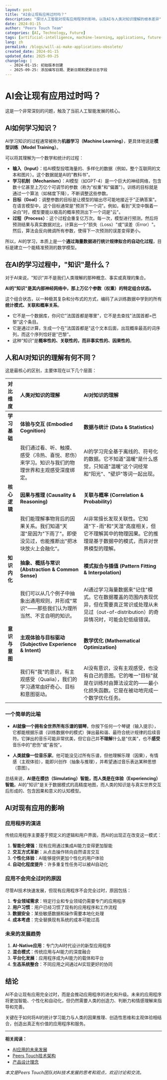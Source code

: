 ```yaml
---
layout: post
title: "AI会让现有应用过时吗？"
description: "探讨人工智能对现有应用程序的影响，以及AI与人类对知识理解的根本差异"
date: 2024-01-15
author: "Peers Touch Team"
categories: [AI, Technology, Future]
tags: [artificial-intelligence, machine-learning, applications, future-tech]
lang: zh
permalink: /blogs/will-ai-make-applications-obsolete/
created_date: 2024-01-15
updated_date: 2025-09-25
changelog: |
  - 2024-01-15: 初始版本创建
  - 2025-09-25: 添加编写日期、更新日期和更新日志字段
---
```


# AI会让现有应用过时吗？

这是一个非常深刻的问题，触及了当前人工智能发展的核心。

## AI如何学习知识？

AI学习知识的过程通常被称为**机器学习（Machine Learning）**，更具体地说是**模型训练（Model Training）**。

可以将其理解为一个数学和统计的过程：

*   **输入（Input）**：给AI模型投喂海量的、多样化的数据（例如，整个互联网的文本和图片）。这个数据就是AI的"教科书"。
*   **学习机制（Mechanism）**：AI模型（如GPT-4）是一个巨大的神经网络，包含数十亿甚至上万亿个可调节的参数（称为"权重"和"偏置"）。训练的目标就是通过一个算法（如梯度下降），不断调整这些参数。
*   **目标（Goal）**：调整参数的目标是让模型的输出尽可能地接近于"正确答案"。在语言模型中，这个目标通常是"预测下一个词"。例如，看到"天空中飘着一朵白"时，模型要能以极高的概率预测出下一个词是"云"。
*   **过程（Process）**：这个过程会重复亿万次。每一次，模型进行预测，然后将预测结果与真实数据对比，计算出一个"损失（Loss）"或"误差（Error）"。然后，算法会反向微调所有参数，使得下一次预测的误差变得更小。

所以，AI的学习，本质上是一个**通过海量数据进行统计规律拟合的自动化过程**，目标是建立一个能精准预测的数学模型。

## 在AI的学习过程中，"知识"是什么？

对于AI来说，"知识"并不是我们人类理解的那种概念、事实或真理的集合。

**AI的"知识"是其内部神经网络中，那上万亿个参数（权重）的特定组合状态。**

这个组合状态，以一种极其复杂和分布式的方式，编码了从训练数据中学到的所有**统计模式、关联和概率关系**。

*   它不是一个数据库，你问它"法国首都是哪里"，它不是去查找"法国首都=巴黎"这个条目。
*   它是通过计算，生成一个在"法国首都是"这个文本后面，出现概率最高的词序列，而这个序列恰好是"巴黎"。
*   这种"知识"是**概率性的、关联性的，而非事实性的、因果性的**。

## 人和AI对知识的理解有何不同？

这是最核心的区别，主要体现在以下几个层面：

| 对比维度 | 人类对知识的理解 | AI对知识的理解 |
| :--- | :--- | :--- |
| **学习基础** | **体验与交互 (Embodied Cognition)** | **数据与统计 (Data & Statistics)** |
| | 我们通过看、听、触摸、感受（冷热、喜悦、悲伤）来学习。知识与我们的物理世界和主观感受深度绑定。 | AI的学习完全基于离线的、符号化的数据。它不知道"温暖"是什么感觉，只知道"温暖"这个词经常和"阳光"、"壁炉"等词一起出现。 |
| **核心逻辑** | **因果与推理 (Causality & Reasoning)** | **关联与概率 (Correlation & Probability)** |
| | 我们能理解事物背后的因果关系。我们知道"天湿"是因为"下雨了"。即使没见过，也能推断出"把冰块放火上会融化"。 | AI非常擅长发现关联性。它知道"下-雨"和"天湿"高度相关，但它不理解其中的物理因果。它的推理是基于数据中的模式，而非对世界模型的理解。 |
| **知识内化** | **抽象、概括与常识 (Abstraction & Common Sense)** | **模式拟合与插值 (Pattern Fitting & Interpolation)** |
| | 我们可以从几个例子中抽象出通用规则，并形成"常识"——那些我们认为理所当然、不言自明的知识。 | AI通过学习海量数据来"记住"模式。它在数据覆盖的范围内表现优异，但在需要真正常识或处理从未见过（out-of-distribution）的奇异情况时，可能会犯低级错误。 |
| **意识与意图** | **主观体验与目标驱动 (Subjective Experience & Intent)** | **数学优化 (Mathematical Optimization)** |
| | 我们有"我"的意识，有主观感受（Qualia），我们的学习通常由好奇心、目标和意图驱动。 | AI没有意识，没有主观感受，也没有自己的意图。它的唯一"目标"就是在训练时由算法设定的——最小化损失函数。它是在被动地完成一个数学优化任务。 |

### 一个简单的比喻

*   **AI就像一个拥有全世界所有乐谱的钢琴**。你按下任何一个琴键（输入提示），它都能根据乐谱（训练数据中的模式）弹出最和谐、最符合统计规律的后续音符。它弹出的音乐可能非常优美，但它自己并**不理解**什么是"优美"，也不**感受**音乐中的"悲伤"或"喜悦"。

*   **人类就像一位音乐家**。他可能没见过所有乐谱，但他理解乐理（因果），有情感（主观体验），能即兴创作（抽象与推理），并希望通过音乐表达某种思想（意图）。

总结来说，**AI是在模仿（Simulating）智能，而人类是在体验（Experiencing）智能**。AI的"知识"是关于数据模式的高精度地图，而人类的知识是与真实世界交互后形成的、包含因果和意义的认知模型。

## AI对现有应用的影响

### 应用程序的演进

传统应用程序主要基于预定义的逻辑和用户界面，而AI的出现正在改变这一模式：

1. **智能化增强**：现有应用通过集成AI能力变得更加智能
2. **交互方式革新**：从点击操作转向自然语言交互
3. **个性化体验**：AI能够提供更加个性化的用户体验
4. **自动化程度提升**：许多重复性任务可以被AI自动化

### 应用不会完全过时的原因

尽管AI技术快速发展，但现有应用程序不会完全过时，原因包括：

1. **专业领域需求**：特定行业和专业领域仍需要专门的应用程序
2. **用户习惯**：用户已经习惯了现有的应用程序和工作流程
3. **数据安全**：某些敏感数据和操作需要本地化处理
4. **成本考虑**：完全替换现有系统的成本可能过高

### 未来的发展趋势

1. **AI-Native应用**：专门为AI时代设计的新型应用程序
2. **混合模式**：传统应用与AI能力的深度融合
3. **平台化发展**：应用程序成为AI能力的载体和平台
4. **生态系统整合**：不同应用之间通过AI实现更好的协同

## 结论

AI不会让现有应用完全过时，而是会推动应用程序的进化和升级。未来的应用程序将更加智能、个性化和自动化，但仍然需要人类的创造力、判断力和情感理解来指导和完善。

关键在于如何将AI的统计学习能力与人类的因果推理、创造性思维和主观体验相结合，创造出真正有价值的应用程序和服务。

---

**相关阅读：**
- [AI应用的未来发展](./ai-applications-future.md)
- [Peers Touch技术架构](../technical/)
- [产品设计理念](../product/)

*本文是Peers Touch团队对AI技术发展的思考和观点，欢迎讨论和交流。*